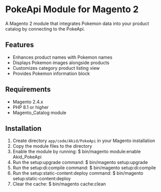 # PokeApi Module for Magento 2

A Magento 2 module that integrates Pokemon data into your product catalog by connecting to the PokeApi.

## Features

- Enhances product names with Pokemon names
- Displays Pokemon images alongside products
- Customizes category product listing view
- Provides Pokemon information block

## Requirements

- Magento 2.4.x
- PHP 8.1 or higher
- Magento_Catalog module

## Installation

1. Create directory `app/code/Akid/PokeApi` in your Magento installation
2. Copy the module files to the directory
3. Enable the module by running: $ bin/magento module:enable Akid_PokeApi
4. Run the setup:upgrade command: $ bin/magento setup:upgrade
5. Run the setup:di:compile command: $ bin/magento setup:di:compile
6. Run the setup:static-content:deploy command: $ bin/magento setup:static-content:deploy
7. Clear the cache: $ bin/magento cache:clean
